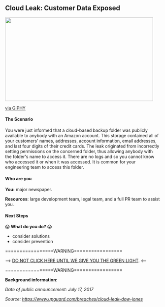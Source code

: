 ## Cloud Leak: Customer Data Exposed


<img src="https://media.giphy.com/media/JGunlb6LbQlz2/giphy.gif" width="480" height="270"></img><p><a href="https://giphy.com/gifs/water-tank-flex-JGunlb6LbQlz2">via GIPHY</a></p>

#### The Scenario
You were just informed that a cloud-based backup folder was publicly available to anybody with an Amazon account. This storage contained all of your customers' names, addresses, account information, email addresses, and last four digits of their credit cards. The leak originated from incorrectly setting permissions on the concerned folder, thus allowing anybody with the folder's name to access it. There are no logs and so you cannot know who accessed it or when it was accessed. It is common for your engineering team to access this folder.

#### Who are you
**You:** major newspaper.

**Resources**: large development team, legal team, and a full PR team to assist you.

#### Next Steps

😱 **What do you do?** 😱
 + consider solutions
 + consider prevention


=================WARNING=================

--> [DO NOT CLICK HERE UNTIL WE GIVE YOU THE GREEN LIGHT](https://github.com/laurenbenichou/SRCCON-2017-scenarios/blob/master/scenarios/cloud-leak-1-twist.md). <--

=================WARNING=================


**Background information:**

*Date of public announcement: July 17, 2017*

*Source: https://www.upguard.com/breaches/cloud-leak-dow-jones*
